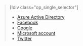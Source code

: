 > [!div class="op_single_selector"]
> * [Azure Active Directory](../articles/mobile-services/mobile-services-how-to-register-active-directory-authentication.md)
> * [Facebook](../articles/mobile-services/mobile-services-how-to-register-facebook-authentication.md)
> * [Google](../articles/mobile-services/mobile-services-how-to-register-google-authentication.md)
> * [Microsoft account](../articles/mobile-services/mobile-services-how-to-register-microsoft-authentication.md)
> * [Twitter](../articles/mobile-services/mobile-services-how-to-register-twitter-authentication.md)
> 
> 

<!---HONumber=Oct15_HO3-->